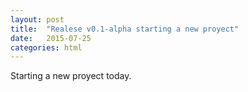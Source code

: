 ```yaml
---
layout: post
title:  "Realese v0.1-alpha starting a new proyect"
date:   2015-07-25
categories: html
---
```


Starting a new proyect today.